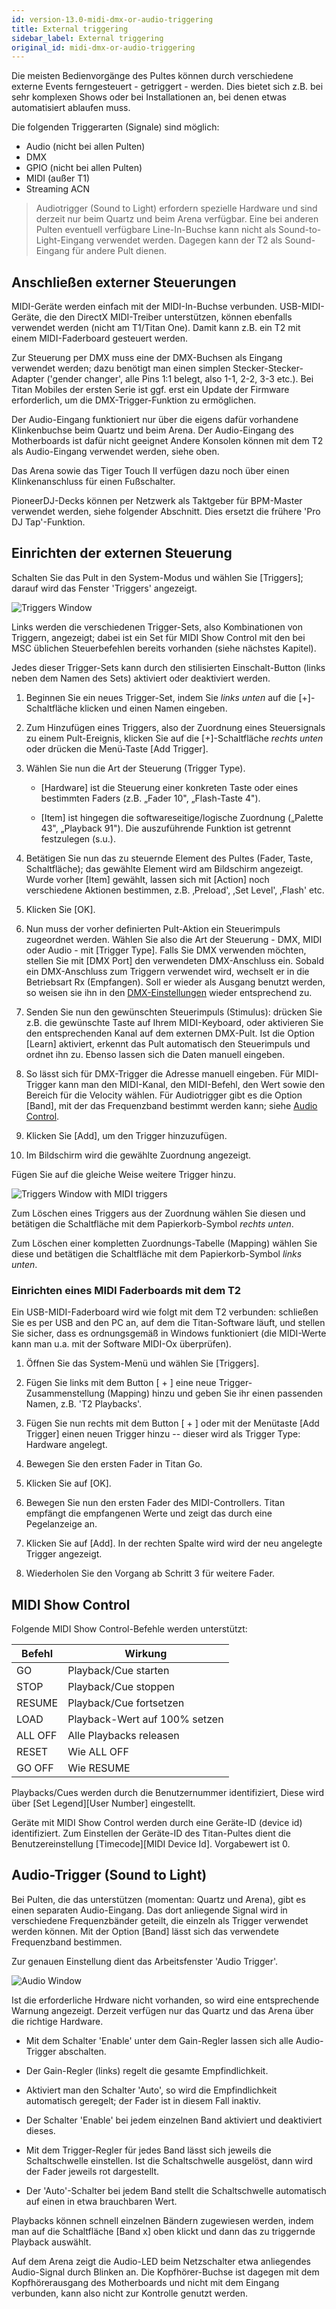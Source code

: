 ```yaml
---
id: version-13.0-midi-dmx-or-audio-triggering
title: External triggering
sidebar_label: External triggering
original_id: midi-dmx-or-audio-triggering
---
```


Die meisten Bedienvorgänge des Pultes können durch verschiedene externe
Events ferngesteuert - getriggert - werden. Dies bietet sich z.B. bei sehr
komplexen Shows oder bei Installationen an, bei denen etwas
automatisiert ablaufen muss.

Die folgenden Triggerarten (Signale) sind möglich:

-   Audio (nicht bei allen Pulten)
-   DMX
-   GPIO (nicht bei allen Pulten)
-	MIDI (außer T1)
-	Streaming ACN

>   Audiotrigger (Sound to Light) erfordern spezielle Hardware und sind 
	derzeit nur beim Quartz und beim Arena verfügbar. Eine bei anderen Pulten
	eventuell verfügbare Line-In-Buchse kann nicht als Sound-to-Light-Eingang 
	verwendet werden. Dagegen kann der T2 als Sound-Eingang für andere Pult 
	dienen.

Anschließen externer Steuerungen
--------------------------------

MIDI-Geräte werden einfach mit der MIDI-In-Buchse verbunden.
USB-MIDI-Geräte, die den DirectX MIDI-Treiber unterstützen, können
ebenfalls verwendet werden (nicht am T1/Titan One). Damit kann z.B. ein
T2 mit einem MIDI-Faderboard gesteuert werden.

Zur Steuerung per DMX muss eine der DMX-Buchsen als Eingang verwendet
werden; dazu benötigt man einen simplen Stecker-Stecker-Adapter ('gender
changer', alle Pins 1:1 belegt, also 1-1, 2-2, 3-3 etc.). Bei Titan 
Mobiles der ersten Serie ist ggf. erst ein Update der Firmware
erforderlich, um die DMX-Trigger-Funktion zu ermöglichen.

Der Audio-Eingang funktioniert nur über die eigens dafür vorhandene
Klinkenbuchse beim Quartz und beim Arena. Der Audio-Eingang des
Motherboards ist dafür nicht geeignet Andere Konsolen können mit dem T2
als Audio-Eingang verwendet werden, siehe oben.

Das Arena sowie das Tiger Touch II verfügen dazu noch über einen
Klinkenanschluss für einen Fußschalter.

PioneerDJ-Decks können per Netzwerk als Taktgeber für BPM-Master
verwendet werden, siehe folgender Abschnitt. Dies ersetzt die frühere
'Pro DJ Tap'-Funktion.

Einrichten der externen Steuerung
---------------------------------

Schalten Sie das Pult in den System-Modus und wählen Sie \[Triggers\];
darauf wird das Fenster 'Triggers' angezeigt.

![Triggers Window](/docs/images/Triggers-Window.png)

Links werden die verschiedenen Trigger-Sets, also Kombinationen von
Triggern, angezeigt; dabei ist ein Set für MIDI Show Control mit den bei
MSC üblichen Steuerbefehlen bereits vorhanden (siehe nächstes Kapitel).

Jedes dieser Trigger-Sets kann durch den stilisierten Einschalt-Button
(links neben dem Namen des Sets) aktiviert oder deaktiviert werden.

1.  Beginnen Sie ein neues Trigger-Set, indem Sie *links unten* auf die
	\[+\]-Schaltfläche klicken und einen Namen eingeben. 

2.  Zum Hinzufügen eines Triggers, also der Zuordnung eines
	Steuersignals zu einem Pult-Ereignis, klicken Sie auf die
	\[+\]-Schaltfläche *rechts unten* oder drücken die Menü-Taste \[Add
	Trigger\].

3.  Wählen Sie nun die Art der Steuerung (Trigger Type). 

	-   \[Hardware\] ist die Steuerung einer konkreten Taste oder 
	    eines bestimmten Faders (z.B. „Fader 10", „Flash-Taste 4"). 
	
	-   \[Item\] ist hingegen die softwareseitige/logische Zuordnung 
	    („Palette 43", „Playback 91"). Die auszuführende Funktion ist
		getrennt festzulegen (s.u.).

4.  Betätigen Sie nun das zu steuernde Element des Pultes (Fader, Taste,
	Schaltfläche); das gewählte Element wird am Bildschirm angezeigt. Wurde
	vorher \[Item\] gewählt, lassen sich mit \[Action\] noch verschiedene
	Aktionen bestimmen, z.B. ‚Preload', ‚Set Level', ‚Flash' etc.

5.	Klicken Sie \[OK\].

6.	Nun muss der vorher definierten Pult-Aktion ein Steuerimpuls
	zugeordnet werden. Wählen Sie also die Art der Steuerung - DMX, MIDI
	oder Audio - mit \[Trigger Type\]. Falls Sie DMX verwenden möchten,
	stellen Sie mit \[DMX Port\] den verwendeten DMX-Anschluss ein. 
	Sobald ein DMX-Anschluss zum Triggern verwendet wird, wechselt er
	in die Betriebsart Rx (Empfangen). Soll er wieder als Ausgang benutzt
	werden, so weisen sie ihn in den [DMX-Einstellungen](../system-settings/dmx-output-mapping) wieder entsprechend zu.

7.	Senden Sie nun den gewünschten Steuerimpuls (Stimulus): drücken Sie
	z.B. die gewünschte Taste auf Ihrem MIDI-Keyboard, oder aktivieren Sie
	den entsprechenden Kanal auf dem externen DMX-Pult. Ist die Option
	\[Learn\] aktiviert, erkennt das Pult automatisch den Steuerimpuls und
	ordnet ihn zu. Ebenso lassen sich die Daten manuell eingeben.

8.	So lässt sich für DMX-Trigger die Adresse manuell eingeben. Für
	MIDI-Trigger kann man den MIDI-Kanal, den MIDI-Befehl, den Wert sowie
	den Bereich für die Velocity wählen. Für Audiotrigger gibt es die Option
	\[Band\], mit der das Frequenzband bestimmt werden kann; siehe [Audio Control](./midi-dmx-or-audio-triggering.md#audio-control-sound-to-light).

9.	Klicken Sie \[Add\], um den Trigger hinzuzufügen.

10. Im Bildschirm wird die gewählte Zuordnung angezeigt.

Fügen Sie auf die gleiche Weise weitere Trigger hinzu.

![Triggers Window with MIDI triggers](/docs/images/Triggers-Window-with-MIDI-triggers.png)

Zum Löschen eines Triggers aus der Zuordnung wählen Sie diesen und
betätigen die Schaltfläche mit dem Papierkorb-Symbol *rechts unten*.

Zum Löschen einer kompletten Zuordnungs-Tabelle (Mapping) wählen Sie
diese und betätigen die Schaltfläche mit dem Papierkorb-Symbol *links
unten*.

### Einrichten eines MIDI Faderboards mit dem T2

Ein USB-MIDI-Faderboard wird wie folgt mit dem T2 verbunden: schließen
Sie es per USB and den PC an, auf dem die Titan-Software läuft, und
stellen Sie sicher, dass es ordnungsgemäß in Windows funktioniert (die
MIDI-Werte kann man u.a. mit der Software MIDI-Ox überprüfen).

1.	Öffnen Sie das System-Menü und wählen Sie \[Triggers\].

2.	Fügen Sie links mit dem Button \[ + \] eine neue
	Trigger-Zusammenstellung (Mapping) hinzu und geben Sie ihr einen
	passenden Namen, z.B. 'T2 Playbacks'.

3.	Fügen Sie nun rechts mit dem Button \[ + \] oder mit der Menütaste
	\[Add Trigger\] einen neuen Trigger hinzu -- dieser wird als Trigger
	Type: Hardware angelegt.

4.	Bewegen Sie den ersten Fader in Titan Go.

5.	Klicken Sie auf \[OK\].

6.	Bewegen Sie nun den ersten Fader des MIDI-Controllers. Titan
	empfängt die empfangenen Werte und zeigt das durch eine Pegelanzeige an.

7.	Klicken Sie auf \[Add\]. In der rechten Spalte wird wird der neu
	angelegte Trigger angezeigt.

8.	Wiederholen Sie den Vorgang ab Schritt 3 für weitere Fader.

MIDI Show Control
-----------------

Folgende MIDI Show Control-Befehle werden unterstützt:

  Befehl    | Wirkung
  --------- | -------------------------------
  GO        | Playback/Cue starten
  STOP      | Playback/Cue stoppen
  RESUME    | Playback/Cue fortsetzen
  LOAD      | Playback-Wert auf 100% setzen
  ALL OFF   | Alle Playbacks releasen
  RESET     | Wie ALL OFF
  GO OFF    | Wie RESUME

Playbacks/Cues werden durch die Benutzernummer identifiziert, Diese wird
über \[Set Legend\]\[User Number\] eingestellt.

Geräte mit MIDI Show Control werden durch eine Geräte-ID (device id)
identifiziert. Zum Einstellen der Geräte-ID des Titan-Pultes dient die
Benutzereinstellung \[Timecode\]\[MIDI Device Id\]. Vorgabewert ist 0.

Audio-Trigger (Sound to Light)
------------------------------

Bei Pulten, die das unterstützen (momentan: Quartz und Arena), gibt es
einen separaten Audio-Eingang. Das dort anliegende Signal wird in
verschiedene Frequenzbänder geteilt, die einzeln als Trigger verwendet
werden können. Mit der Option \[Band\] lässt sich das verwendete
Frequenzband bestimmen.

Zur genauen Einstellung dient das Arbeitsfenster 'Audio Trigger'.

![Audio Window](/docs/images/Audio-Window.png)

Ist die erforderliche Hrdware nicht vorhanden, so wird eine entsprechende
Warnung angezeigt. Derzeit verfügen nur das Quartz und das Arena über
die richtige Hardware.

-   Mit dem Schalter 'Enable' unter dem Gain-Regler lassen sich alle
    Audio-Trigger abschalten.

-   Der Gain-Regler (links) regelt die gesamte Empfindlichkeit.

-   Aktiviert man den Schalter 'Auto', so wird die Empfindlichkeit
    automatisch geregelt; der Fader ist in diesem Fall inaktiv.

-   Der Schalter 'Enable' bei jedem einzelnen Band aktiviert und
    deaktiviert dieses.

-   Mit dem Trigger-Regler für jedes Band lässt sich jeweils die
    Schaltschwelle einstellen. Ist die Schaltschwelle ausgelöst, dann
    wird der Fader jeweils rot dargestellt.

-   Der 'Auto'-Schalter bei jedem Band stellt die Schaltschwelle
    automatisch auf einen in etwa brauchbaren Wert.

Playbacks können schnell einzelnen Bändern zugewiesen werden, indem man
auf die Schaltfläche \[Band x\] oben klickt und dann das zu triggernde
Playback auswählt.

Auf dem Arena zeigt die Audio-LED beim Netzschalter etwa anliegendes
Audio-Signal durch Blinken an. Die Kopfhörer-Buchse ist dagegen mit dem
Kopfhörerausgang des Motherboards und nicht mit dem Eingang verbunden,
kann also nicht zur Kontrolle genutzt werden.
